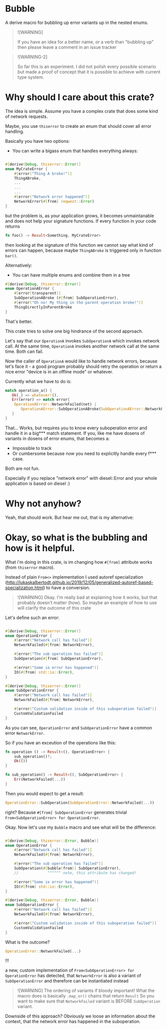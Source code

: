 # Bubble

A derive macro for bubbling up error variants up in the nested enums.

> ![WARNING]
>
> If you have an idea for a better name, or a verb than "bubbling up" then please leave a comment in an issue tracker

> ![WARNING-2]
> 
> So far this is an experiment. I did not polish every possible scenario but made a proof of concept that it is possible
> to achieve with current type system.


# Why should I care about this crate?

The idea is simple. Assume you have a complex crate that does some kind of network requests.

Maybe, you use `thiserror` to create an enum that should cover all error handling.

Basically you have two options:

* You can write a bigass enum that handles everything always:

```rust

#[derive(Debug, thiserror::Error)]
enum MyCrateError {
    #[error("Thing A broke!")]
    ThingABroke,
    ...
    ...
    ...
    #[error("Network error happened")]
    NetworkError(#[from] reqwest::Error)
}

```

but the problem is, as your application grows, it becomes unmaintanable and does not help your signature functions.
If every function in your code returns

```rust
fn foo() -> Result<Something, MyCrateError>
```

then looking at the signature of this function we cannot say what kind of errors can happen, because maybe `ThingABroke` is triggered only in function `bar()`.

Alternatively:

* You can have multiple enums and combine them in a tree

```rust
#[derive(Debug, thiserror::Error)]
enum OperationAError {
    #[error(transparent)]
    SubOperationABroke (#[from] SubOperationError),
    #[error("Oh no! My thing in the parent operation broke!")]
    ThingDirectlyInParentBroke
}
```

That's better. 

This crate tries to solve one big hindrance of the second approach.

Let's say that our `OperationA` invokes `SubOperationA` which invokes network call.
At the same time, `OperationA` invokes another network call at the same time.
Both can fail.

Now the caller of `OperationA` would like to handle network errors, because let's face it - a good program probably
should retry the operation or return a nice error "device is in an offline mode" or whatever.

Currently what we have to do is:

```rust
match operation_a() {
   Ok(_) => whatever!(),
   Err(error) => match error{
    OperationAError::NetworkFailed(net) | 
       OperationAError::SubOperationABroke(SubOperationAError::NetworkFailed(net)) => /* handle network error */
   }
}
```

That... Works, but requires you to know every suboperation error and handle it in a big*** match statement.
If you, like me have dosens of variants in dosens of error enums, that becomes a:

* Impossible to track
* Or cumbersome because now you need to explicitly handle every f*** case.

Both are not fun.

Especially if you replace "network error" with diesel::Error and your whole application is based on diesel :)

# Why not anyhow?

Yeah, that should work. But hear me out, that is my alternative:

# Okay, so what is the bubbling and how is it helpful.

What i'm doing in this crate, is im changing how `#[from]` attribute works (from `thiserror` macro).

Instead of plain `From<>` implementation I used autoref specialization (http://lukaskalbertodt.github.io/2019/12/05/generalized-autoref-based-specialization.html) to have a conversion.

> ![WARNING]
> Okay. I'm really bad at explaining how it works, but that probably doesn't matter (how).
> So maybe an example of how to use will clarify the outcome of this crate

Let's define such an error:

```rust

#[derive(Debug, thiserror::Error)]
enum OperationError {
    #[error("Network call has failed")]
    NetworkFailed(#[from] NetworkError),

    #[error("The sub operation has failed")]
    SubOperation(#[from] SubOperationError),

    #[error("Some io error has happened")]
    IO(#[from] std::io::Error),
}

#[derive(Debug, thiserror::Error)]
enum SubOperationError {    
    #[error("Network call has failed")]
    NetworkFailed(#[from] NetworkError),

    #[error("Custom validation inside of this suboperation failed")]
    CustomValidationFailed
}

```

As you can see, `OperationError` and `SubOperationError` have a common error `NetworkError`.

So if you have an exceution of the operations like this:

```rust
fn operation () -> Result<(), OperationError> {
    sub_operation()?;
    Ok(())
}

fn sub_operation() -> Result<(), SubOperationError> {
    Err(NetworkFailed(...))
}
```

Then you would expect to get a result:
```rust
OperationError::SubOperation(SubOperationError::NetworkFailed(...))
```

right? Because `#[from] SubOperationError` generates trivial `From<SubOperationError> for OperationError`.

Okay. Now let's use my `Bubble` macro and see what will be the difference:


```rust

#[derive(Debug, thiserror::Error, Bubble)]
enum OperationError {
    #[error("Network call has failed")]
    NetworkFailed(#[from] NetworkError),

    #[error("The sub operation has failed")]
    SubOperation(#[bubble(from)] SubOperationError),
    //             ^^^^^^ note, this attribute has changed!

    #[error("Some io error has happened")]
    IO(#[from] std::io::Error),
}

#[derive(Debug, thiserror::Error, Bubble)]
enum SubOperationError {    
    #[error("Network call has failed")]
    NetworkFailed(#[from] NetworkError),

    #[error("Custom validation inside of this suboperation failed")]
    CustomValidationFailed
}

```

What is the outcome?
```rust
OperationError::NetworkFailed(...)
```

!!!

a new, custom implementation of `From<SubOperationError> for OperationError` has detected, that
`NetworkError` is also a variant of `SubOperationError` and therefore can be instantiated instead

> ![WARNING]
> The ordering of variants if bloody important!
> What the macro does is basically `.map_or()` chains that return `Result`
> So you want to make sure that `NetworkFailed` variant is BEFORE `SubOperation` variant.

Downside of this approach?
Obviously we loose an information about the context, that the network error has happened in the suboperation.


